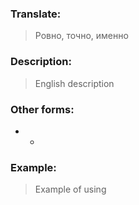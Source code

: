 ### Translate:
>Ровно, точно, именно 
### Description:
>English description 

### Other forms:
* *
### Example:
>Example of using 
